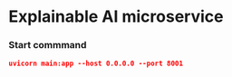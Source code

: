 # Explainable AI microservice

### Start commmand
```json
uvicorn main:app --host 0.0.0.0 --port 8001
```
